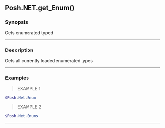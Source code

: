 Posh.NET.get_Enum()
-------------------

### Synopsis
Gets enumerated typed

---

### Description

Gets all currently loaded enumerated types

---

### Examples
> EXAMPLE 1

```PowerShell
$Posh.Net.Enum
```
> EXAMPLE 2

```PowerShell
$Posh.Net.Enums
```

---

